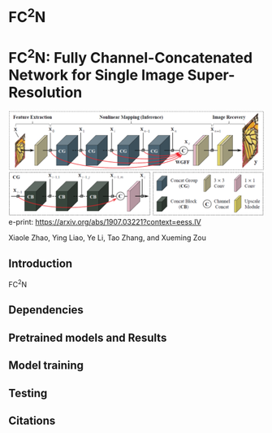 # FC<sup>2</sup>N
FC<sup>2</sup>N: Fully Channel-Concatenated Network for Single Image Super-Resolution
================
![pic](./pictures/FC2N.png)
e-print: <a href="https://arxiv.org/abs/1907.03221?context=eess.IV">https://arxiv.org/abs/1907.03221?context=eess.IV</a>

Xiaole Zhao, Ying Liao, Ye Li, Tao Zhang, and Xueming Zou

Introduction
--------
FC<sup>2</sup>N

Dependencies
--------



Pretrained models and Results
--------


Model training
--------




Testing
--------



Citations
--------





